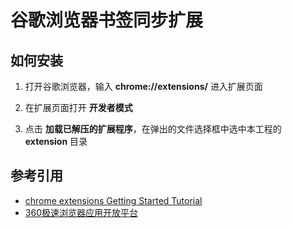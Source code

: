 # 谷歌浏览器书签同步扩展

## 如何安装

1. 打开谷歌浏览器，输入 **chrome://extensions/** 进入扩展页面

1. 在扩展页面打开 **开发者模式**

1. 点击 **加载已解压的扩展程序**，在弹出的文件选择框中选中本工程的 **extension** 目录

## 参考引用

* [chrome extensions Getting Started Tutorial](https://developer.chrome.com/extensions/getstarted)
* [360极速浏览器应用开放平台](http://open.chrome.360.cn/extension_dev/overview.html)
